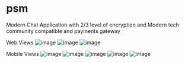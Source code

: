 # psm
Modern Chat Application with 2/3 level of encryption and Modern tech community compatible and payments gateway

Web Views
![image](https://user-images.githubusercontent.com/63951232/164106299-c42c11b8-a144-4d2b-a104-85ee7ece8876.png)
![image](https://user-images.githubusercontent.com/63951232/164106370-cb1860df-a30d-4b7d-bc96-5ffd38cd878a.png)
![image](https://user-images.githubusercontent.com/63951232/164106406-eb345a3d-978f-4b4b-8f64-07954774c58e.png)

Mobile Views
![image](https://user-images.githubusercontent.com/63951232/164106593-e8d66b97-bcb2-4462-92e9-aadd74356fd5.png)
![image](https://user-images.githubusercontent.com/63951232/164106635-3aa047b1-a987-4753-a1ea-aa9c0237ac17.png)
![image](https://user-images.githubusercontent.com/63951232/164106669-3419792b-9f11-4ad5-8189-a2997fa39a22.png)
![image](https://user-images.githubusercontent.com/63951232/164106725-5ecfbcac-e8cc-459d-80b4-01a287364dcd.png)
![image](https://user-images.githubusercontent.com/63951232/164106756-31ea62b4-4e8a-43bc-a596-d152cfa43bc0.png)
